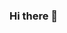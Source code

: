### Hi there 👋

<!--
**Martin00088/Martin00088** is a ✨ _special_ ✨ repository because its `README.md` (this file) appears on your GitHub profile.

Here are some ideas to get you started:

- 🌱 I’m currently learning python 
- 💬 Ask me about ...
- 📫 How to reach me: martinpro.099@gmail.com
-->
